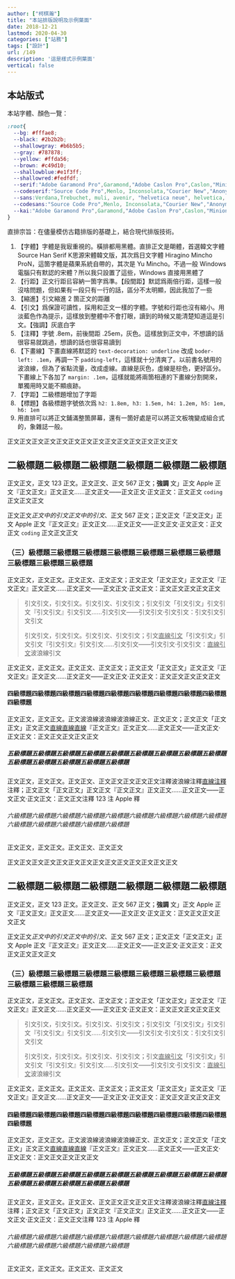```yaml
---
author: ["柯棋瀚"]
title: "本站排版說明及示例葉面"
date: 2018-12-21
lastmod: 2020-04-30
categories: ["站務"]
tags: ["設計"]
url: /149
description: '這是樣式示例葉面'
vertical: false
---
```


## 本站版式

本站字體、顏色一覽：

```css
:root{
  --bg: #fffae8;
  --black: #2b2b2b;
  --shallowgray: #b6b5b5;
  --gray: #787878;
  --yellow: #ffda56;
  --brown: #c49d10;
  --shallowblue:#e1f3ff;
  --shallowred:#fedfdf;
  --serif:"Adobe Garamond Pro",Garamond,"Adobe Caslon Pro",Caslon,"Minion Pro",Minion,"Adobe Gurmukhi","Palatino Linotype","Adobe Garamond Pro",Garamond,"Adobe Caslon Pro",Caslon,"Minion Pro",Minion,"Adobe Gurmukhi","Palatino Linotype","Noto Serif CJK KR","Source Han Serif K","Noto Serif CJK SC","Hiragino Mincho ProN","Hiragino Mincho","Yu Mincho","Hana Mincho","Ms Mincho";
  --codeserif:"Source Code Pro",Menlo, Inconsolata,"Courier New","Anonymous Pro",monospace,"Noto Serif CJK KR","Source Han Serif K","Noto Serif CJK SC","Hiragino Mincho ProN","Hiragino Mincho","Yu Mincho","Hana Mincho","Ms Mincho";
  --sans:Verdana,Trebuchet, muli, avenir, "helvetica neue", helvetica, ubuntu, roboto, noto,arial,"Noto Sans CJK Kr","Noto Sans CJK SC", PingFang,"PingFang SC",Sans-serif;
  --codesans:"Source Code Pro",Menlo, Inconsolata,"Courier New","Anonymous Pro",monospace, "Noto Sans CJK Kr",NotoSansCJKKr,"Noto Sans CJK SC",NotoSansCJKSC, PingFang,PingFangSC,Sans-serif;
  --kai:"Adobe Garamond Pro",Garamond,"Adobe Caslon Pro",Caslon,"Minion Pro",Minion,"Adobe Gurmukhi","Times New Roman","方正新楷体_GB18030",FZNewKai_GB18030-Z03,STKaiti,Kai,"楷体",Kaiti,"Kaiti TC";
}
```

直排宗旨：在儘量模仿古籍排版的基礎上，結合現代排版技術。

1. 【字體】字體是我㝡重視的。橫排都用黑體。直排正文是朙體，首選韓文字體 Source Han Serif K<n>思源宋體韓文版</n>，其次爲日文字體 Hiragino Mincho ProN，這箇字體是蘋果系統自帶的，其次是 Yu Mincho。不過一般 Windows 電腦只有默認的宋體？所以我只設置了這些，Windows 直接用黑體了
2. 【行距】正文行距㠯容納一箇字爲準。【段間距】默認爲兩倍行距，這樣一般沒啥問題，但如果有一段只有一行的話，區分不太明顯，因此我加了一些
3. 【縮進】引文縮進 2 箇正文的距離
4. 【引文】爲保證可讀性，採用和正文一樣的字體。字號和行距也沒有縮小。用淡藍色作為提示，這樣放到整體中不會打眼，讀到的時候又能清楚知道這是引文。【強調】灰底白字
5. 【注釋】字號 .8em，前後間距 .25em，灰色。這樣放到正文中，不想讀的話很容易就跳過，想讀的話也很容易讀到
6. 【下畫線】下畫直線將默認的 `text-decoration: underline` 改成 `boder-left: .1em`，再調一下 `padding-left`，這樣就十分清爽了。以前書名號用的波浪線，但為了省點流量，改成虛線。直線是灰色，虛線是棕色，更好區分。下畫線上下各加了 `margin: .1em`，這樣就能將兩箇相連的下畫線分割開來，單獨用時又能不顯痕跡。
7. 【字距】二級標題增加了字距
8. 【標題】各級標題字號依次爲 `h2: 1.8em, h3: 1.5em, h4: 1.2em, h5: 1em, h6: 1em`
11. 用直排可以將正文鋪滿整箇屏幕，還有一箇好處是可以將正文板塊變成組合式的，象雜誌一般。

正文正文正文正文正文正文正文正文正文正文正文正文正文正文

## 二級標題二級標題二級標題二級標題二級標題二級標題

正文正文，正文 123 正文。正文正文、正文 567 正文；**強調** 文」正文 Apple 正文『正文正文』正文正文……正文正文——正文正文·正文正文：正文正文 `coding` 正文正文正文

正文正文*正文中的引文正文中的引文*、正文 567 正文；正文正文「正文正文」正文 Apple 正文『正文正文』正文正文……正文正文——正文正文·正文正文：正文正文 `coding` 正文正文正文

### （三）級標題三級標題三級標題三級標題三級標題三級標題三級標題三級標題三級標題三級標題

正文正文，正文正文。正文正文、正文正文；正文正文「正文正文」正文正文『正文正文』正文正文……正文正文——正文正文·正文正文：正文正文正文正文正文

> 引文引文，引文引文。引文引文、引文引文；引文引文「引文引文」引文引文『引文引文』引文引文……引文引文——引文引文·引文引文：引文引文引文引文
>
> 引文引文，引文引文。引文引文、引文引文；引文<u>直線引文</u>「引文引文」引文引文『引文引文』引文引文……引文引文——引文引文·引文引文：<u>直線引文</u><v>波浪線引文</v>

正文正文，正文正文。正文正文、正文正文；正文正文「正文正文」正文正文『正文正文』正文正文……正文正文——正文正文·正文正文：正文正文正文正文正文

#### 四級標題四級標題四級標題四級標題四級標題四級標題四級標題四級標題四級標題四級標題

正文正文，正文正文。正文<v>波浪線波浪線</v><v>波浪線</v>正文、正文正文；正文正文「正文正文」正文正文<u>直線直線</u><u>直線</u>『正文正文』正文正文……正文正文——正文正文·正文正文：正文正文正文正文正文

##### 五級標題五級標題五級標題五級標題五級標題五級標題五級標題五級標題五級標題五級標題五級標題五級標題五級標題五級標題

正文正文，正文正文。正文正文、正文正文正文正文正文<n>注釋<v>波浪線注釋</v><u>直線注釋</u>注釋</n>；正文正文「正文正文」正文正文『正文正文』正文正文……正文正文——正文正文·正文正文：正文正文<n>注釋 123 注 Apple 釋</n>

###### 六級標題六級標題六級標題六級標題六級標題六級標題六級標題六級標題六級標題六級標題六級標題六級標題六級標題六級標題

正文正文，正文正文。正文正文、正文正文


<div class="vertical">

正文正文正文正文正文正文正文正文正文正文正文正文正文正文

## 二級標題二級標題二級標題二級標題二級標題二級標題

正文正文，正文 123 正文。正文正文、正文 567 正文；**強調** 文」正文 Apple 正文『正文正文』正文正文……正文正文——正文正文·正文正文：正文正文正文正文正文

正文正文*正文中的引文正文中的引文*、正文 567 正文；正文正文「正文正文」正文 Apple 正文『正文正文』正文正文……正文正文——正文正文·正文正文：正文正文正文正文正文

### （三）級標題三級標題三級標題三級標題三級標題三級標題三級標題三級標題三級標題三級標題

正文正文，正文正文。正文正文、正文正文；正文正文「正文正文」正文正文『正文正文』正文正文……正文正文——正文正文·正文正文：正文正文正文正文正文

> 引文引文，引文引文。引文引文、引文引文；引文引文「引文引文」引文引文『引文引文』引文引文……引文引文——引文引文·引文引文：引文引文引文引文
>
> 引文引文，引文引文。引文引文、引文引文；引文<u>直線引文</u>「引文引文」引文引文『引文引文』引文引文……引文引文——引文引文·引文引文：<u>直線引文</u><v>波浪線引文</v>

正文正文，正文正文。正文正文、正文正文；正文正文「正文正文」正文正文『正文正文』正文正文……正文正文——正文正文·正文正文：正文正文正文正文正文

#### 四級標題四級標題四級標題四級標題四級標題四級標題四級標題四級標題四級標題四級標題

正文正文，正文正文。正文<v>波浪線波浪線</v><v>波浪線</v>正文、正文正文；正文正文「正文正文」正文正文<u>直線直線</u><u>直線</u>『正文正文』正文正文……正文正文——正文正文·正文正文：正文正文正文正文正文

##### 五級標題五級標題五級標題五級標題五級標題五級標題五級標題五級標題五級標題五級標題五級標題五級標題五級標題五級標題

正文正文，正文正文。正文正文、正文正文正文正文正文<n>注釋<v>波浪線注釋</v><u>直線注釋</u>注釋</n>；正文正文「正文正文」正文正文『正文正文』正文正文……正文正文——正文正文·正文正文：正文正文<n>注釋 123 注 Apple 釋</n>

###### 六級標題六級標題六級標題六級標題六級標題六級標題六級標題六級標題六級標題六級標題六級標題六級標題六級標題六級標題

正文正文，正文正文。正文正文、正文正文

</div>
